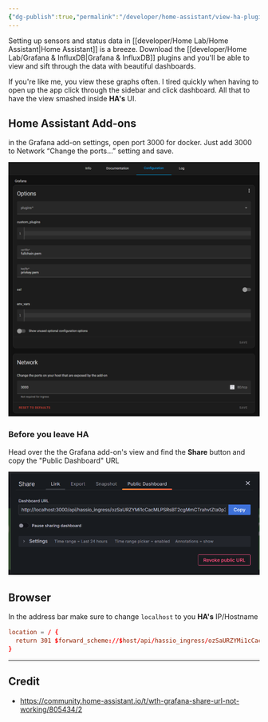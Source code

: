 ```yaml
---
{"dg-publish":true,"permalink":"/developer/home-assistant/view-ha-plugin-dashboard-outside-of-app/","tags":["homeassistant","Grafana"],"created":"2025-04-09T22:07:17.464-05:00","updated":"2025-04-09T11:27:49.000-05:00"}
---
```


Setting up sensors and status data in [[developer/Home Lab/Home Assistant\|Home Assistant]] is a breeze. Download the [[developer/Home Lab/Grafana & InfluxDB\|Grafana & InfluxDB]] plugins and you'll be able to view and sift through the data with beautiful dashboards.

If you're like me, you view these graphs often. I tired quickly when having to open up the app click through the sidebar and click dashboard. All that to have the view smashed inside  **HA's** UI. 

## Home Assistant Add-ons
in the Grafana add-on settings, open port 3000 for docker. Just add 3000 to Network “Change the ports…” setting and save.

![attachments/Pasted image 20250122214033.png](/img/user/attachments/Pasted%20image%2020250122214033.png)

### Before you leave HA
Head over the the Grafana add-on's view and find the **Share** button and copy the "Public Dashboard" URL

![attachments/Pasted image 20250122214458.png](/img/user/attachments/Pasted%20image%2020250122214458.png)

## Browser
In the address bar make sure to change `localhost` to you **HA's** IP/Hostname

```conf
location = / {     
  return 301 $forward_scheme://$host/api/hassio_ingress/ozSaURZYMi1cCacMLPSRsBT2cgMmCTrahvtZta0p3Y4/public-dashboards/404aa6b6300c40f9b9856a7ffebbbc82
}
```

---
## Credit
- https://community.home-assistant.io/t/wth-grafana-share-url-not-working/805434/2